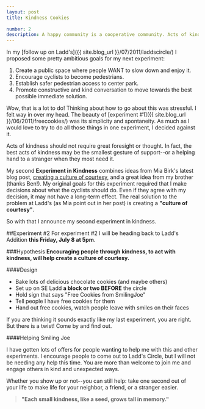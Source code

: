 ```yaml
--- 
layout: post 
title: Kindness Cookies
	
number: 2
description: A happy community is a cooperative community. Acts of kindness leads to increased levels of communication, trust, and most importantly, courtesy.
---
```


In my [follow up on Ladd's]({{ site.blog_url }}/07/2011/laddscircle/) I proposed some pretty ambitious goals for my next experiment:

1.	Create a public space where people WANT to slow down and enjoy it.
2.	Encourage cyclists to become pedestrians.
3.	Establish safer pedestrian access to center park.
4.	Promote constructive and kind conversation to move towards the best possible immediate solution.

Wow, that is a lot to do! Thinking about how to go about this was stressful. I felt way in over my head. The beauty of [experiment #1]({{ site.blog_url }}/06/2011/freecookies/) was its simplicity and spontaneity. As much as I would love to try to do all those things in one experiment, I decided against it.

Acts of kindness should not require great foresight or thought. In fact, the best acts of kindness may be the smallest gesture of support--or a helping hand to a stranger when they most need it.

My second __Experiment in Kindness__ combines ideas from Mia Birk's latest blog post, [creating a culture of courtesy](http://www.miabirk.com/blog/?p=872), and a great idea from my brother (thanks Ben!). My original goals for this experiment required that I make decisions about what the cyclists should do. Even if they agree with my decision, it may not have a long-term effect. The real solution to the problem at Ladd's (as Mia point out in her post) is creating a __"culture of courtesy"__.

So with that I announce my second experiment in kindness.

##Experiment #2
For experiment #2 I will be heading back to Ladd's Addition __this Friday, July 8 at 5pm__.

###Hypothesis
__Encouraging people through kindness, to act with kindness, will help create a culture of courtesy.__

####Design
*   Bake lots of delicious chocolate cookies (and maybe others)
*   Set up on SE Ladd __a block or two BEFORE__ the circle
*   Hold sign that says "Free Cookies from SmilingJoe"
*   Tell people I have free cookies for them
*   Hand out free cookies, watch people leave with smiles on their faces

If you are thinking it sounds exactly like my last experiment, you are right. But there is a twist! Come by and find out.

####Helping Smiling Joe

I have gotten lots of offers for people wanting to help me with this and other experiments. I encourage people to come out to Ladd's Circle, but I will not be needing any help this time. You are more than welcome to join me and engage others in kind and unexpected ways. 

Whether you show up or not--you can still help: take one second out of your life to make life for your neighbor, a friend, or a stranger easier.

>__"Each small kindness, like a seed, grows tall in memory."__
